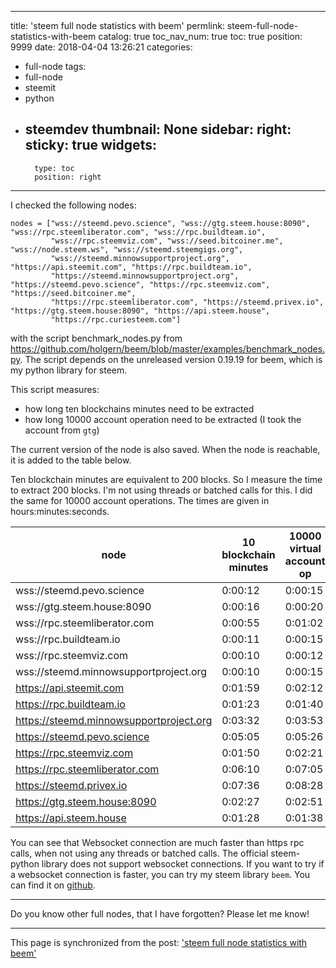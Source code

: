 
---
title: 'steem full node statistics with beem'
permlink: steem-full-node-statistics-with-beem
catalog: true
toc_nav_num: true
toc: true
position: 9999
date: 2018-04-04 13:26:21
categories:
- full-node
tags:
- full-node
- steemit
- python
- steemdev
thumbnail: None
sidebar:
    right:
        sticky: true
widgets:
    -
        type: toc
        position: right
---


I checked the following nodes:
```
nodes = ["wss://steemd.pevo.science", "wss://gtg.steem.house:8090", "wss://rpc.steemliberator.com", "wss://rpc.buildteam.io",
         "wss://rpc.steemviz.com", "wss://seed.bitcoiner.me", "wss://node.steem.ws", "wss://steemd.steemgigs.org",
         "wss://steemd.minnowsupportproject.org", "https://api.steemit.com", "https://rpc.buildteam.io",
         "https://steemd.minnowsupportproject.org", "https://steemd.pevo.science", "https://rpc.steemviz.com", "https://seed.bitcoiner.me",
         "https://rpc.steemliberator.com", "https://steemd.privex.io", "https://gtg.steem.house:8090", "https://api.steem.house",
         "https://rpc.curiesteem.com"]
```
with the script benchmark_nodes.py from https://github.com/holgern/beem/blob/master/examples/benchmark_nodes.py. The script depends on the unreleased version 0.19.19 for beem,  which is my python library for steem.

This script measures:
* how long ten blockchains minutes need to be extracted
* how long 10000 account operation need to be extracted (I took the account from  `gtg`)

The current version of the node is also saved. When the node is reachable, it is added to the table below.

Ten blockchain minutes are equivalent to 200 blocks. So I measure the time to extract 200 blocks. I'm not using threads or batched calls for this. I did the same for 10000 account operations. The times are given in hours:minutes:seconds.

| node                                    | 10 blockchain minutes | 10000 virtual account op | version |
| --- | --- | --- | --- |
| wss://steemd.pevo.science               | 0:00:12               | 0:00:15                  | 0.19.2  |
| wss://gtg.steem.house:8090              | 0:00:16               | 0:00:20                  | 0.19.2  |
| wss://rpc.steemliberator.com            | 0:00:55               | 0:01:02                  | 0.19.2  |
| wss://rpc.buildteam.io                  | 0:00:11               | 0:00:15                  | 0.19.2  |
| wss://rpc.steemviz.com                  | 0:00:10               | 0:00:12                  | 0.19.2  |
| wss://steemd.minnowsupportproject.org   | 0:00:10               | 0:00:15                  | 0.19.2  |
| https://api.steemit.com                 | 0:01:59               | 0:02:12                  | 0.19.4  |
| https://rpc.buildteam.io                | 0:01:23               | 0:01:40                  | 0.19.2  |
| https://steemd.minnowsupportproject.org | 0:03:32               | 0:03:53                  | 0.19.2  |
| https://steemd.pevo.science             | 0:05:05               | 0:05:26                  | 0.19.2  |
| https://rpc.steemviz.com                | 0:01:50               | 0:02:21                  | 0.19.2  |
| https://rpc.steemliberator.com          | 0:06:10               | 0:07:05                  | 0.19.2  |
| https://steemd.privex.io                | 0:07:36               | 0:08:28                  | 0.19.2  |
| https://gtg.steem.house:8090            | 0:02:27               | 0:02:51                  | 0.19.2  |
| https://api.steem.house                 | 0:01:28               | 0:01:38                  | 0.19.4  |


You can see that Websocket connection are much faster than https rpc calls, when not using any threads or batched calls. The official steem-python library does not support websocket connections. If you want to try if a websocket connection is faster, you can try my steem library `beem`. You can find it on [github](https://github.com/holgern/beem).

---
Do you know other full nodes, that I have forgotten? Please let me know!

- - -

This page is synchronized from the post: ['steem full node statistics with beem'](https://steemit.com/@holger80/steem-full-node-statistics-with-beem)
